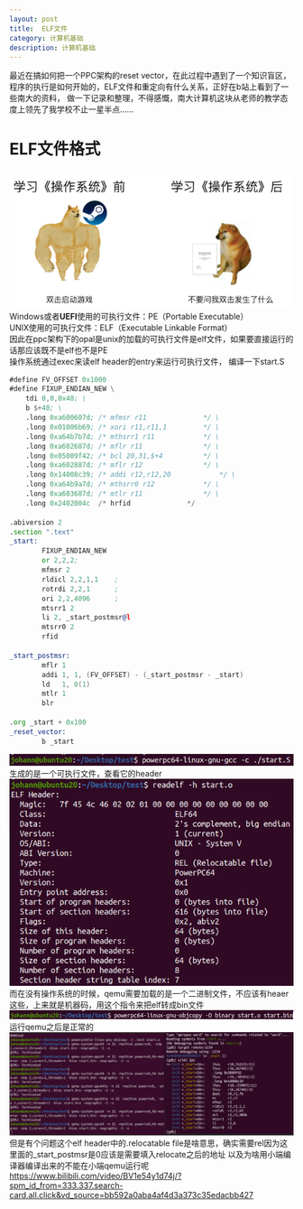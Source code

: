 ```yaml
---
layout: post
title:  ELF文件
category: 计算机基础 
description: 计算机基础
---
```


最近在搞如何把一个PPC架构的reset vector，在此过程中遇到了一个知识盲区，程序的执行是如何开始的，ELF文件和重定向有什么关系，正好在b站上看到了一些南大的资料，
做一下记录和整理，不得感慨，南大计算机这块从老师的教学态度上领先了我学校不止一星半点……

<!--description-->
# ELF文件格式
![Alt text](image.png)
Windows或者**UEFI**使用的可执行文件：PE（Portable Executable）  
UNIX使用的可执行文件：ELF（Executable Linkable Format）  
因此在ppc架构下的opal是unix的加载的可执行文件是elf文件，如果要直接运行的话那应该既不是elf也不是PE  
操作系统通过exec来读elf header的entry来运行可执行文件， 
编译一下start.S
```asm
#define FV_OFFSET 0x1000
#define FIXUP_ENDIAN_NEW \
	tdi 0,0,0x48; \
	b $+40; \
	.long 0xa600607d; /* mfmsr r11				*/ \
	.long 0x01006b69; /* xori r11,r11,1			*/ \
	.long 0xa64b7b7d; /* mthsrr1 r11			*/ \
	.long 0xa602687d; /* mflr r11				*/ \
	.long 0x05009f42; /* bcl 20,31,$+4			*/ \
	.long 0xa602887d; /* mflr r12				*/ \
	.long 0x14008c39; /* addi r12,r12,20			*/ \
	.long 0xa64b9a7d; /* mthsrr0 r12			*/ \
	.long 0xa603687d; /* mtlr r11				*/ \
	.long 0x2402004c  /* hrfid				*/ 

.abiversion 2
.section ".text"
_start:
        FIXUP_ENDIAN_NEW
        or 2,2,2;
        mfmsr 2
        rldicl 2,2,1,1    ;
        rotrdi 2,2,1      ;
        ori 2,2,4096      ;
        mtsrr1 2
        li 2, _start_postmsr@l
        mtsrr0 2
        rfid

_start_postmsr:
        mflr 1
        addi 1, 1, (FV_OFFSET) - (_start_postmsr - _start)
        ld   1, 0(1)
        mtlr 1
        blr  

.org _start + 0x100
_reset_vector:
        b _start
```
![Alt text](image-1.png)  
生成的是一个可执行文件，查看它的header
![Alt text](image-2.png)  
而在没有操作系统的时候，qemu需要加载的是一个二进制文件，不应该有heaer这些，上来就是机器码，用这个指令来把elf转成bin文件
![Alt text](image-3.png)  
运行qemu之后是正常的  
![Alt text](image-4.png)
但是有个问题这个elf header中的.relocatable file是啥意思，确实需要rel因为这里面的_start_postmsr是0应该是需要填入relocate之后的地址
以及为啥用小端编译器编译出来的不能在小端qemu运行呢
https://www.bilibili.com/video/BV1e54y1d74j/?spm_id_from=333.337.search-card.all.click&vd_source=bb592a0aba4af4d3a373c35edacbb427